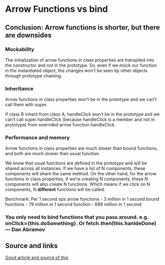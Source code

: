 # Arrow Functions vs bind

## Conclusion: Arrow functions is shorter, but there are downsides

### Mockability

The initialization of arrow functions in class properties are transpiled into the constructor and not in the prototype. So, even if we mock our function in the instantiated object, the changes won’t be seen by other objects through prototype chaining.

### Inheritance

Arrow functions in class properties won’t be in the prototype and we can’t call them with super.

If class B inherit from class A, handleClick won’t be in the prototype and we can’t call super.handleClick (because handleClick is a member and not in prototype) from overrided arrow function handleClick.

### Performance and memory

Arrow functions in class properties are much slower than bound functions, and both are much slower than usual function.

We know that usual functions are defined in the prototype and will be shared across all instances. If we have a list of N components, these components will share the same method. On the other hand, for the arrow functions in class properties, if we’re creating N components, these N components will also create N functions. Which means if we click on N components, N **different** functions will be called.

Benchmark:
Per 1 second ops
arrow functions - 3 million in 1 second
bound functions - 79 million in 1 second
function - 688 million in 1 second

### You only need to bind functions that you pass around. e.g. onClick={this.doSomething}. Or fetch.then(this.hanldeDone) — Dan Abramov‏

## Source and links

[Good article and source of this](https://medium.com/@charpeni/arrow-functions-in-class-properties-might-not-be-as-great-as-we-think-3b3551c440b1)